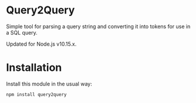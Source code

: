 Query2Query
===========

Simple tool for parsing a query string and converting it into tokens for use in a SQL query.

Updated for Node.js v10.15.x.

Installation
================================

Install this module in the usual way:

    npm install query2query
